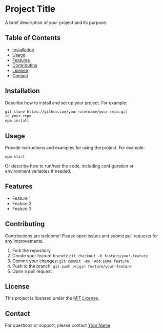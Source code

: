# Project Title

A brief description of your project and its purpose.

## Table of Contents

- [Installation](#installation)
- [Usage](#usage)
- [Features](#features)
- [Contributing](#contributing)
- [License](#license)
- [Contact](#contact)

## Installation

Describe how to install and set up your project. For example:

```bash
git clone https://github.com/your-username/your-repo.git
cd your-repo
npm install
```

## Usage

Provide instructions and examples for using the project. For example:

```bash
npm start
```
Or describe how to run/test the code, including configuration or environment variables if needed.

## Features

- Feature 1
- Feature 2
- Feature 3

## Contributing

Contributions are welcome! Please open issues and submit pull requests for any improvements.

1. Fork the repository
2. Create your feature branch: `git checkout -b feature/your-feature`
3. Commit your changes: `git commit -am 'Add some feature'`
4. Push to the branch: `git push origin feature/your-feature`
5. Open a pull request

## License

This project is licensed under the [MIT License](LICENSE).

## Contact

For questions or support, please contact [Your Name](mailto:your.email@example.com).
